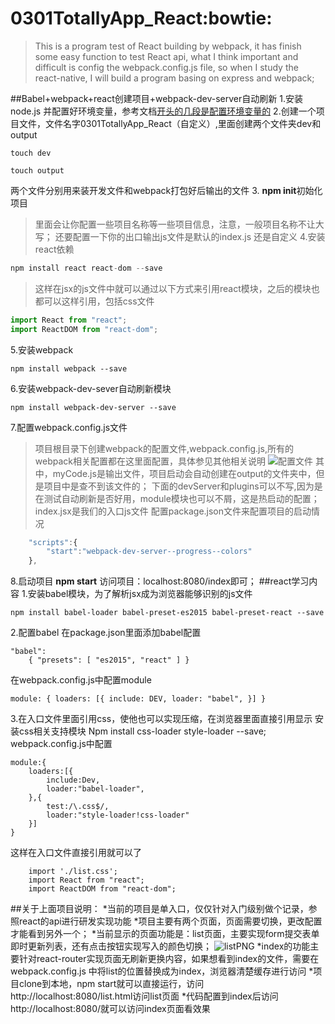 # 0301TotallyApp_React:bowtie:
>This is a program test of React building by webpack, it has finish some easy function to
test React api, what I think important and difficult is config the webpack.config.js file,
so when I study the react-native, I will build a program basing on express and webpack;

##Babel+webpack+react创建项目+webpack-dev-server自动刷新
1.安装node.js 并配置好环境变量，参考文档[开头的几段是配置环境变量的](https://my.oschina.net/u/2328177/blog/842851)
2.创建一个项目文件，文件名字0301TotallyApp_React（自定义）,里面创建两个文件夹dev和output
```
touch dev
```
```
touch output
```
两个文件分别用来装开发文件和webpack打包好后输出的文件
3. **npm init**初始化项目
>里面会让你配置一些项目名称等一些项目信息，注意，一般项目名称不让大写；
>还要配置一下你的出口输出js文件是默认的index.js 还是自定义
4.安装react依赖
```java 
npm install react react-dom --save
```
>这样在jsx的js文件中就可以通过以下方式来引用react模块，之后的模块也都可以这样引用，包括css文件
```javascript
import React from "react";
import ReactDOM from "react-dom";
```
5.安装webpack
```
npm install webpack --save
```
6.安装webpack-dev-sever自动刷新模块
```
npm install webpack-dev-server --save
```
7.配置webpack.config.js文件
>项目根目录下创建webpack的配置文件,webpack.config.js,所有的webpack相关配置都在这里面配置，具体参见其他相关说明
![配置文件](https://github.com/LManna/0301TotallyApp_React/master/img/webpack配置.png)
>其中，myCode.js是输出文件，项目启动会自动创建在output的文件夹中，但是项目中是查不到该文件的；
下面的devServer和plugins可以不写,因为是在测试自动刷新是否好用，module模块也可以不屑，这是热启动的配置；index.jsx是我们的入口js文件
>配置package.json文件来配置项目的启动情况
```javascript
	"scripts":{
		"start":"webpack-dev-server--progress--colors"
    },
```
8.启动项目
**npm start**
访问项目：localhost:8080/index即可；
##react学习内容
1.安装babel模块，为了解析jsx成为浏览器能够识别的js文件
```
npm install babel-loader babel-preset-es2015 babel-preset-react --save
```
2.配置babel
在package.json里面添加babel配置
```
"babel":
    { "presets": [ "es2015", "react" ] }
```
在webpack.config.js中配置module
```
module: { loaders: [{ include: DEV, loader: "babel", }] }
```
3.在入口文件里面引用css，使他也可以实现压缩，在浏览器里面直接引用显示
安装css相关支持模块
	Npm install css-loader style-loader --save;
webpack.config.js中配置
```
module:{
    loaders:[{
        include:Dev,
        loader:"babel-loader",
    },{
        test:/\.css$/,
        loader:"style-loader!css-loader"
    }]
}
```
这样在入口文件直接引用就可以了
```
	import './list.css';
    import React from "react";
    import ReactDOM from "react-dom";
```
##关于上面项目说明：
*当前的项目是单入口，仅仅针对入门级别做个记录，参照react的api进行研发实现功能
*项目主要有两个页面，页面需要切换，更改配置才能看到另外一个；
*当前显示的页面功能是：list页面，主要实现form提交表单即时更新列表，还有点击按钮实现写入的颜色切换；
![listPNG](https://github.com/LManna/0301TotallyApp_React/master/img/list.png)
*index的功能主要针对react-router实现页面无刷新更换内容，如果想看到index的文件，需要在webpack.config.js
中将list的位置替换成为index，浏览器清楚缓存进行访问
*项目clone到本地，npm start就可以直接运行，访问http://localhost:8080/list.html访问list页面
*代码配置到index后访问http://localhost:8080/就可以访问index页面看效果

